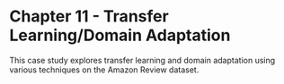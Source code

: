 # Chapter 11 - Transfer Learning/Domain Adaptation
This case study explores transfer learning and domain adaptation using various techniques on the Amazon Review dataset.


